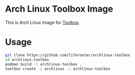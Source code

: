 # Arch Linux Toolbox Image

This is Arch Linux image for [Toolbox](https://github.com/containers/toolbox).

# Usage

```bash
git clone https://github.com/liferooter/archlinux-toolbox
cd archlinux-toolbox
podman build -t archlinux-toolbox .
toolbox create -c archlinux -i archlinux-toolbox
```
